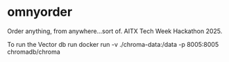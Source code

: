 # omnyorder
Order anything, from anywhere...sort of. AITX Tech Week Hackathon 2025.


To run the Vector db run docker run -v ./chroma-data:/data -p 8005:8005 chromadb/chroma